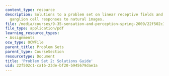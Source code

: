 ```yaml
---
content_type: resource
description: Solutions to a problem set on linear receptive fields and predicting
  ganglion cell responses to natural images.
file: /media/courses/9-35-sensation-and-perception-spring-2009/22f502c1ca1623debf20b945679dae1a_MIT9_35s09_sol_pset02.pdf
file_type: application/pdf
learning_resource_types:
- Assignments
ocw_type: OCWFile
parent_title: Problem Sets
parent_type: CourseSection
resourcetype: Document
title: 'Problem Set 2: Solutions Guide'
uid: 22f502c1-ca16-23de-bf20-b945679dae1a
---
```

